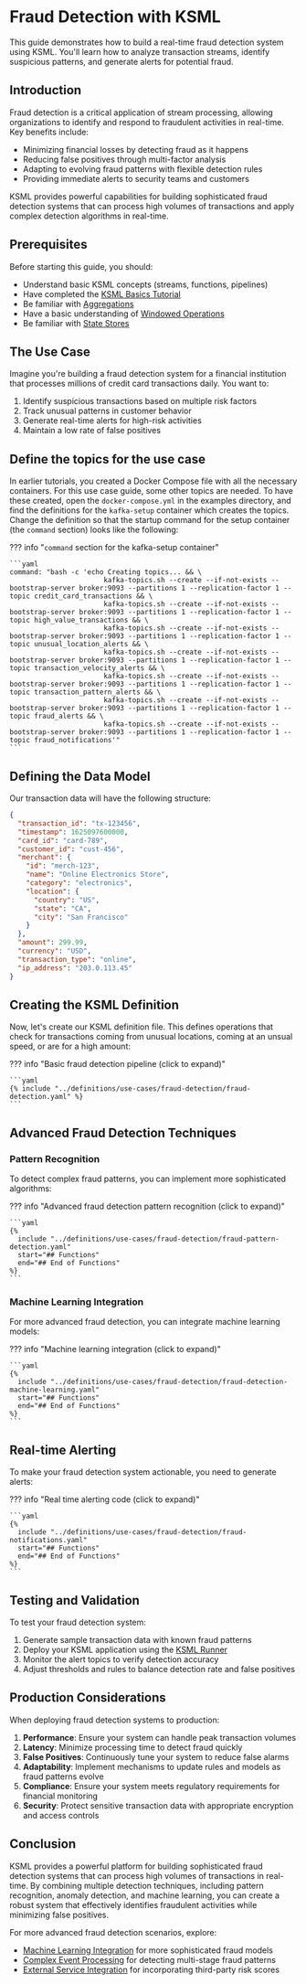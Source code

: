 # Fraud Detection with KSML

This guide demonstrates how to build a real-time fraud detection system using KSML. You'll learn how to analyze transaction streams, identify suspicious patterns, and generate alerts for potential fraud.

## Introduction

Fraud detection is a critical application of stream processing, allowing organizations to identify and respond to fraudulent activities in real-time. Key benefits include:

- Minimizing financial losses by detecting fraud as it happens
- Reducing false positives through multi-factor analysis
- Adapting to evolving fraud patterns with flexible detection rules
- Providing immediate alerts to security teams and customers

KSML provides powerful capabilities for building sophisticated fraud detection systems that can process high volumes of transactions and apply complex detection algorithms in real-time.

## Prerequisites

Before starting this guide, you should:

- Understand basic KSML concepts (streams, functions, pipelines)
- Have completed the [KSML Basics Tutorial](../getting-started/basics-tutorial.md)
- Be familiar with [Aggregations](../tutorials/intermediate/aggregations.md)
- Have a basic understanding of [Windowed Operations](../tutorials/intermediate/windowed-operations.md)
- Be familiar with [State Stores](../tutorials/intermediate/state-stores.md)

## The Use Case

Imagine you're building a fraud detection system for a financial institution that processes millions of credit card transactions daily. You want to:

1. Identify suspicious transactions based on multiple risk factors
2. Track unusual patterns in customer behavior
3. Generate real-time alerts for high-risk activities
4. Maintain a low rate of false positives

## Define the topics for the use case

In earlier tutorials, you created a Docker Compose file with all the necessary containers. For this use case guide, some other topics
are needed.
To have these created, open the `docker-compose.yml` in the examples directory, and find the definitions for the `kafka-setup` container
which creates the topics.
<br>
Change the definition so that the startup command for the setup container (the `command` section) looks like the following:

??? info "`command` section for the kafka-setup container"

    ```yaml
    command: "bash -c 'echo Creating topics... && \
                           kafka-topics.sh --create --if-not-exists --bootstrap-server broker:9093 --partitions 1 --replication-factor 1 --topic credit_card_transactions && \
                           kafka-topics.sh --create --if-not-exists --bootstrap-server broker:9093 --partitions 1 --replication-factor 1 --topic high_value_transactions && \
                           kafka-topics.sh --create --if-not-exists --bootstrap-server broker:9093 --partitions 1 --replication-factor 1 --topic unusual_location_alerts && \
                           kafka-topics.sh --create --if-not-exists --bootstrap-server broker:9093 --partitions 1 --replication-factor 1 --topic transaction_velocity_alerts && \
                           kafka-topics.sh --create --if-not-exists --bootstrap-server broker:9093 --partitions 1 --replication-factor 1 --topic transaction_pattern_alerts && \
                           kafka-topics.sh --create --if-not-exists --bootstrap-server broker:9093 --partitions 1 --replication-factor 1 --topic fraud_alerts && \
                           kafka-topics.sh --create --if-not-exists --bootstrap-server broker:9093 --partitions 1 --replication-factor 1 --topic fraud_notifications'"
    ```

## Defining the Data Model

Our transaction data will have the following structure:

```json
{
  "transaction_id": "tx-123456",
  "timestamp": 1625097600000,
  "card_id": "card-789",
  "customer_id": "cust-456",
  "merchant": {
    "id": "merch-123",
    "name": "Online Electronics Store",
    "category": "electronics",
    "location": {
      "country": "US",
      "state": "CA",
      "city": "San Francisco"
    }
  },
  "amount": 299.99,
  "currency": "USD",
  "transaction_type": "online",
  "ip_address": "203.0.113.45"
}
```

## Creating the KSML Definition

Now, let's create our KSML definition file. This defines operations that check for transactions coming from unusual
locations, coming at an unsual speed, or are for a high amount:

??? info "Basic fraud detection pipeline (click to expand)"

    ```yaml
    {% include "../definitions/use-cases/fraud-detection/fraud-detection.yaml" %}
    ```

## Advanced Fraud Detection Techniques

### Pattern Recognition

To detect complex fraud patterns, you can implement more sophisticated algorithms:

??? info "Advanced fraud detection pattern recognition (click to expand)"

    ```yaml
    {%
      include "../definitions/use-cases/fraud-detection/fraud-pattern-detection.yaml"
      start="## Functions"
      end="## End of Functions"
    %}
    ```

### Machine Learning Integration

For more advanced fraud detection, you can integrate machine learning models:

??? info "Machine learning integration (click to expand)"

    ```yaml
    {%
      include "../definitions/use-cases/fraud-detection/fraud-detection-machine-learning.yaml"
      start="## Functions"
      end="## End of Functions"
    %}
    ```

## Real-time Alerting

To make your fraud detection system actionable, you need to generate alerts:

??? info "Real time alerting code (click to expand)"

    ```yaml
    {%
      include "../definitions/use-cases/fraud-detection/fraud-notifications.yaml"
      start="## Functions"
      end="## End of Functions"
    %}
    ```

## Testing and Validation

To test your fraud detection system:

1. Generate sample transaction data with known fraud patterns
2. Deploy your KSML application using the [KSML Runner](../reference/runner-reference.md)
3. Monitor the alert topics to verify detection accuracy
4. Adjust thresholds and rules to balance detection rate and false positives

## Production Considerations

When deploying fraud detection systems to production:

1. **Performance**: Ensure your system can handle peak transaction volumes
2. **Latency**: Minimize processing time to detect fraud quickly
3. **False Positives**: Continuously tune your system to reduce false alarms
4. **Adaptability**: Implement mechanisms to update rules and models as fraud patterns evolve
5. **Compliance**: Ensure your system meets regulatory requirements for financial monitoring
6. **Security**: Protect sensitive transaction data with appropriate encryption and access controls

## Conclusion

KSML provides a powerful platform for building sophisticated fraud detection systems that can process high volumes of transactions in real-time. By combining multiple detection techniques, including pattern recognition, anomaly detection, and machine learning, you can create a robust system that effectively identifies fraudulent activities while minimizing false positives.

For more advanced fraud detection scenarios, explore:

- [Machine Learning Integration](../tutorials/advanced/ml-integration.md) for more sophisticated fraud models
- [Complex Event Processing](../tutorials/advanced/complex-event-processing.md) for detecting multi-stage fraud patterns
- [External Service Integration](../tutorials/advanced/external-services.md) for incorporating third-party risk scores